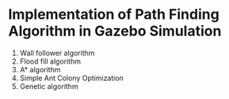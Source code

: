 # Implementation of Path Finding Algorithm in Gazebo Simulation

1. Wall follower algorithm
2. Flood fill algorithm
3. A* algorithm
4. Simple Ant Colony Optimization
5. Genetic algorithm
